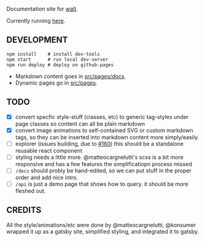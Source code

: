 Documentation site for [walt](https://github.com/ballercat/walt).

Currently running [here](http://konsumer.js.org/walt/).


## DEVELOPMENT

```
npm install    # install dev-tools
npm start      # run local dev-server
npm run deploy # deploy on github-pages
```

* Markdown content goes in [src/pages/docs](./src/pages/docs).
* Dynamic pages go in [src/pages](./src/pages/).

## TODO

- [X] convert specfic style-stuff (classes, etc) to generic tag-styles under page classes so content can all be plain markdown
- [X] convert image animations to self-contained SVG or custom markdown tags, so they can be inserted into markdown content more simply/easily.
- [ ] explorer (issues building, due to [#160](https://github.com/ballercat/walt/pull/160)) this should be a standalone reusable react component
- [ ] styling needs a little more. @matteocargnelutti's scss is a bit more responsive and has a few features the simplificatiopn process missed
- [ ] `/docs` should probly be hand-edited, so we can put stuff in the proper order and add nice intro.
- [ ] `/api` is just a demo page that shows how to query. it should be more fleshed out.

## CREDITS

All the style/animations/etc were done by @matteocargnelutti, @konsumer wrapped it up as a gatsby site, simplified styling, and integrated it to gatsby.